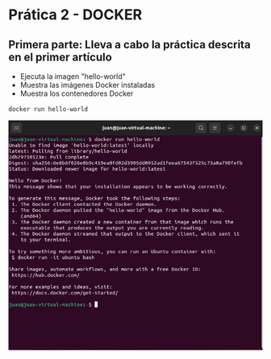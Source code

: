 # Prática 2 - DOCKER

## Primera parte: Lleva a cabo la práctica descrita en el primer artículo
- Ejecuta la imagen "hello-world"
- Muestra las imágenes Docker instaladas
- Muestra los contenedores Docker

```bash
docker run hello-world
```

![Hello-world](helloworld.jpg)






